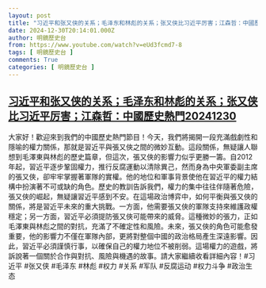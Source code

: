 ```yaml
---
layout: post
title: "习近平和张又侠的关系；毛泽东和林彪的关系；张又侠比习近平厉害；江森哲：中國歷史熱門20241230"
date: 2024-12-30T20:14:01.000Z
author: 明鏡歷史台
from: https://www.youtube.com/watch?v=eUd3fcmd7-8
tags: [ 明鏡歷史台 ]
comments: True
categories: [ 明鏡歷史台 ]
---
```

<!--1735589641000-->
[习近平和张又侠的关系；毛泽东和林彪的关系；张又侠比习近平厉害；江森哲：中國歷史熱門20241230](https://www.youtube.com/watch?v=eUd3fcmd7-8)
------

<div>
大家好！歡迎來到我們的中國歷史熱門節目！今天，我們將揭開一段充滿戲劇性和隱喻的權力關係，那就是習近平與張又俠之間的微妙互動。這段關係，無疑讓人聯想到毛澤東與林彪的歷史篇章，但這次，張又俠的影響力似乎更勝一籌。自2012年起，習近平逐步鞏固權力，推行反腐運動以清除異己，然而身為中央軍委副主席的張又俠，卻牢牢掌握著軍隊的實權。他的地位和軍事背景使他在習近平的權力結構中扮演著不可或缺的角色。歷史的教訓告訴我們，權力的集中往往伴隨著危險，張又俠的崛起，無疑讓習近平感到不安。在這場政治博弈中，如何平衡與張又俠的關係，將是習近平未來的重大挑戰。一方面，他需要張又俠的軍隊支持來維護政權穩定；另一方面，習近平必須提防張又俠可能帶來的威脅。這種微妙的張力，正如毛澤東與林彪之間的對抗，充滿了不確定性和風險。未來，張又俠的角色可能愈發重要，他的影響力不僅在軍隊內部，更將對整個中國的政治格局產生深遠影響。因此，習近平必須謹慎行事，以確保自己的權力地位不被削弱。這場權力的遊戲，將訴說著一個關於合作與對抗、風險與機遇的故事。請大家繼續收看詳細內容！#习近平 #张又侠 #毛泽东 #林彪 #权力 #关系 #军队 #反腐运动 #权力斗争 #政治生态
</div>
